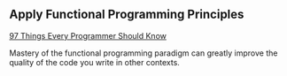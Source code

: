 ## Apply Functional Programming Principles

[97 Things Every Programmer Should Know](http://programmer.97things.oreilly.com/wiki/index.php/Apply_Functional_Programming_Principles)

Mastery of the functional programming paradigm can greatly improve the quality of the code you write in other contexts.
